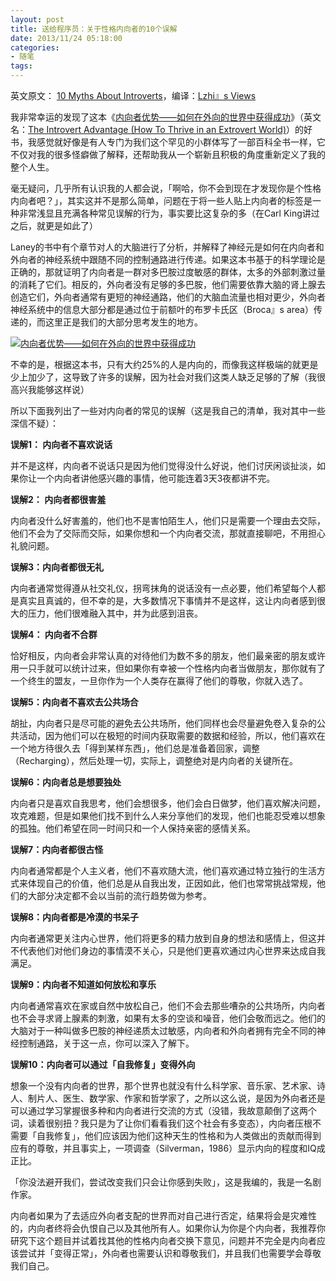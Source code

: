 ```yaml
---
layout: post
title: 送给程序员：关于性格内向者的10个误解
date: 2013/11/24 05:18:00
categories:
- 随笔
tags:
---
```


英文原文： [10 Myths About Introverts](http://www.carlkingcreative.com/10-myths-about-introverts)，编译：[Lzhi』s Views](http://www.lzhi.org/views/480026)

我非常幸运的发现了这本《[内向者优势——如何在外向的世界中获得成功](http://www.amazon.cn/gp/product/B0012X62OW/ref=as_li_qf_sp_asin_il_tl?ie=UTF8&tag=vastwork-23&linkCode=as2&camp=536&creative=3200&creativeASIN=B0012X62OW)》（英文名：[The Introvert Advantage (How To Thrive in an Extrovert World)](http://hiddengiftsoftheintrovertedchild.com/)）的好书，我感觉就好像是有人专门为我们这个罕见的小群体写了一部百科全书一样，它不仅对我的很多怪癖做了解释，还帮助我从一个崭新且积极的角度重新定义了我的整个人生。

毫无疑问，几乎所有认识我的人都会说，「啊哈，你不会到现在才发现你是个性格内向者吧？」，其实这并不是那么简单，问题在于将一些人贴上内向者的标签是一种非常浅显且充满各种常见误解的行为，事实要比这复杂的多（在Carl King讲过之后，就更是如此了）

Laney的书中有个章节对人的大脑进行了分析，并解释了神经元是如何在内向者和外向者的神经系统中跟随不同的控制通路进行传递。如果这本书基于的科学理论是正确的，那就证明了内向者是一群对多巴胺过度敏感的群体，太多的外部刺激过量的消耗了它们。相反的，外向者没有足够的多巴胺，他们需要依靠大脑的肾上腺去创造它们，外向者通常有更短的神经通路，他们的大脑血流量也相对更少，外向者神经系统中的信息大部分都是通过位于前额叶的布罗卡氏区（Broca』s area）传递的，而这里正是我们的大部分思考发生的地方。

[![内向者优势——如何在外向的世界中获得成功](http://jbcdn2.b0.upaiyun.com/2012/01/The-Introvert-Advantage.jpg "内向者优势——如何在外向的世界中获得成功")](http://jbcdn2.b0.upaiyun.com/2012/01/The-Introvert-Advantage.jpg "内向者优势——如何在外向的世界中获得成功")

不幸的是，根据这本书，只有大约25%的人是内向的，而像我这样极端的就更是少上加少了，这导致了许多的误解，因为社会对我们这类人缺乏足够的了解（我很高兴我能够这样说）

所以下面我列出了一些对内向者的常见的误解（这是我自己的清单，我对其中一些深信不疑）：

**误解1： 内向者不喜欢说话**

并不是这样，内向者不说话只是因为他们觉得没什么好说，他们讨厌闲谈扯淡，如果你让一个内向者讲他感兴趣的事情，他可能连着3天3夜都讲不完。

**误解2： 内向者都很害羞**

内向者没什么好害羞的，他们也不是害怕陌生人，他们只是需要一个理由去交际，他们不会为了交际而交际，如果你想和一个内向者交流，那就直接聊吧，不用担心礼貌问题。

**误解3：内向者都很无礼**

内向者通常觉得遵从社交礼仪，拐弯抹角的说话没有一点必要，他们希望每个人都是真实且真诚的，但不幸的是，大多数情况下事情并不是这样，这让内向者感到很大的压力，他们很难融入其中，并为此感到沮丧。

**误解4： 内向者不合群**

恰好相反，内向者会非常认真的对待他们为数不多的朋友，他们最亲密的朋友或许用一只手就可以统计过来，但如果你有幸被一个性格内向者当做朋友，那你就有了一个终生的盟友，一旦你作为一个人类存在赢得了他们的尊敬，你就入选了。

**误解5：内向者不喜欢去公共场合**

胡扯，内向者只是尽可能的避免去公共场所，他们同样也会尽量避免卷入复杂的公共活动，因为他们可以在极短的时间内获取需要的数据和经验，所以，他们喜欢在一个地方待很久去「得到某样东西」，他们总是准备着回家，调整（Recharging），然后处理一切，实际上，调整绝对是内向者的关键所在。

**误解6：内向者总是想要独处**

内向者只是喜欢自我思考，他们会想很多，他们会白日做梦，他们喜欢解决问题，攻克难题，但是如果他们找不到什么人来分享他们的发现，他们也能忍受难以想象的孤独。他们希望在同一时间只和一个人保持亲密的感情关系。

**误解7：内向者都很古怪**

内向者通常都是个人主义者，他们不喜欢随大流，他们喜欢通过特立独行的生活方式来体现自己的价值，他们总是从自我出发，正因如此，他们也常常挑战常规，他们的大部分决定都不会以当前的流行趋势做为参考。

**误解8：内向者都是冷漠的书呆子**

内向者通常更关注内心世界，他们将更多的精力放到自身的想法和感情上，但这并不代表他们对他们身边的事情漠不关心，只是他们更喜欢通过内心世界来达成自我满足。

**误解9：内向者不知道如何放松和享乐**

内向者通常喜欢在家或自然中放松自己，他们不会去那些嘈杂的公共场所，内向者也不会寻求肾上腺素的刺激，如果有太多的空谈和噪音，他们会敬而远之。他们的大脑对于一种叫做多巴胺的神经递质太过敏感，内向者和外向者拥有完全不同的神经控制通路，关于这一点，你可以深入了解下。

**误解10：内向者可以通过「自我修复」变得外向**

想象一个没有内向者的世界，那个世界也就没有什么科学家、音乐家、艺术家、诗人、制片人、医生、数学家、作家和哲学家了，之所以这么说，是因为外向者还是可以通过学习掌握很多种和内向者进行交流的方式（没错，我故意颠倒了这两个词，读着很别扭？我只是为了让你们看看我们这个社会有多变态），内向者压根不需要「自我修复」，他们应该因为他们这种天生的性格和为人类做出的贡献而得到应有的尊敬，并且事实上，一项调查（Silverman，1986）显示内向的程度和IQ成正比。

「你没法避开我们，尝试改变我们只会让你感到失败」，这是我编的，我是一名剧作家。

内向者如果为了去适应外向者支配的世界而对自己进行否定，结果将会是灾难性的，内向者终将会仇恨自己以及其他所有人。如果你认为你是个内向者，我推荐你研究下这个题目并试着找其他的性格内向者交换下意见，问题并不完全是内向者应该尝试并「变得正常」，外向者也需要认识和尊敬我们，并且我们也需要学会尊敬我们自己。

